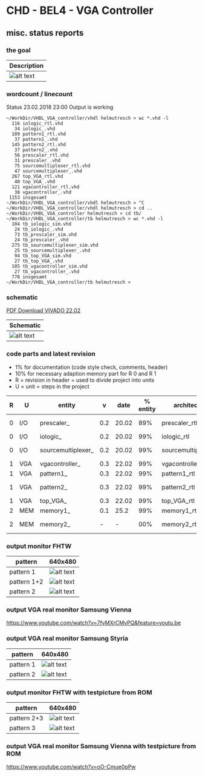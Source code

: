 # CHD - BEL4 - VGA Controller

## misc. status reports

### the goal

| Description |
|--------------------|
| ![alt text](doku/goal.png "goal VGA") |

### wordcount / linecount

Status 23.02.2018 23:00 Output is working

	~/WorkDir/VHDL_VGA_controller/vhdl helmutresch > wc *.vhd -l
	  116 iologic_rtl.vhd
	   34 iologic_.vhd
	  109 pattern1_rtl.vhd
	   37 pattern1_.vhd
	  145 pattern2_rtl.vhd
	   37 pattern2_.vhd
	   56 prescaler_rtl.vhd
	   31 prescaler_.vhd
	   75 sourcemultiplexer_rtl.vhd
	   47 sourcemultiplexer_.vhd
	  267 top_VGA_rtl.vhd
	   40 top_VGA_.vhd
	  121 vgacontroller_rtl.vhd
	   38 vgacontroller_.vhd
	 1153 insgesamt
	~/WorkDir/VHDL_VGA_controller/vhdl helmutresch > ^C
	~/WorkDir/VHDL_VGA_controller/vhdl helmutresch > cd ..
	~/WorkDir/VHDL_VGA_controller helmutresch > cd tb/
	~/WorkDir/VHDL_VGA_controller/tb helmutresch > wc *.vhd -l
	  104 tb_iologic_sim.vhd
	   24 tb_iologic_.vhd
	   73 tb_prescaler_sim.vhd
	   24 tb_prescaler_.vhd
	  275 tb_sourcemultiplexer_sim.vhd
	   25 tb_sourcemultiplexer_.vhd
	   94 tb_top_VGA_sim.vhd
	   27 tb_top_VGA_.vhd
	  105 tb_vgacontroller_sim.vhd
	   27 tb_vgacontroller_.vhd
	  778 insgesamt
	~/WorkDir/VHDL_VGA_controller/tb helmutresch > 

### schematic

[PDF Download VIVADO 22.02](doku/22.02.2018_schematic.pdf)

| Schematic |
|--------------------|
| ![alt text](doku/schematic.png "schematic VGA") |

### code parts and latest revision

- 1% for documentation (code style check, comments, header)
- 10% for necessary adaption memory part for R 0 and R 1
- R = revision in header = used to divide project into units
- U = unit = steps in the project

| R | U | entity | v | date | % entity | architecture | % code | remark |
| -------- | ---- | ------ | ------- | ---- | -------- | ------------ | ------ | ------ |
| 0 | I/O | prescaler_ | 0.2 | 20.02 | 89% | prescaler_rtl | 89% | updates memory |
| 0 | I/O | iologic_ | 0.2 | 20.02 | 99% | iologic_rtl | 99% | - |
| 0 | I/O | sourcemultiplexer_ | 0.2 | 20.02 | 99% | sourcemultiplexer_rtl | 89% | overlay memory |
| 1 | VGA | vgacontroller_ | 0.3 | 22.02 | 99% | vgacontroller_rtl | 99% | - |
| 1 | VGA | pattern1_ | 0.3 | 22.02 | 99% | pattern1_rtl | 99% | - |
| 1 | VGA | pattern2_ | 0.3 | 22.02 | 99% | pattern2_rtl | 99% | done with loop |
| 1 | VGA | top_VGA_ | 0.3 | 22.02 | 99% | top_VGA_rtl | 99% | synthesized |
| 2 | MEM | memory1_ | 0.1 | 25.2 | 99% | memory1_rtl | 99% | working |
| 2 | MEM | memory2_ | - | - | 00% | memory2_rtl | 00% | start week 9 |

### output monitor FHTW

| pattern | 640x480 |
|-------- | ------- |
| pattern 1 | ![alt text](doku/frame01.png "pattern 1") |
| pattern 1+2 |  ![alt text](doku/frame02.png "pattern 1+2") |
| pattern 2 |  ![alt text](doku/frame03.png "pattern 2") |

### output VGA real monitor Samsung Vienna

https://www.youtube.com/watch?v=7fyMXrCMvPQ&feature=youtu.be

### output VGA real monitor Samsung Styria

| pattern | 640x480 |
|-------- | ------- |
| pattern 1 | ![alt text](doku/fotopattern01.jpg "pattern 1") |
| pattern 2 | ![alt text](doku/fotopattern02.jpg "pattern 2") |

### output monitor FHTW with testpicture from ROM

| pattern | 640x480 |
|-------- | ------- |
| pattern 2+3 | ![alt text](doku/frame04.png "pattern 1") |
| pattern 3 |  ![alt text](doku/frame05.png "pattern 1+2") |

### output VGA real monitor Samsung Vienna with testpicture from ROM

https://www.youtube.com/watch?v=oO-Cmue0pPw
